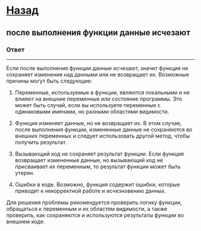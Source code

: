 # [Назад](/L1/L1_.md)

## после выполнения функции данные исчезают

### Ответ







-----------------------------------------------------
Если после выполнения функции данные исчезают, значит функция не сохраняет изменения над данными или не возвращает их. Возможные причины могут быть следующие:

1. Переменные, используемые в функции, являются локальными и не влияют на внешние переменные или состояние программы. Это может быть случай, если вы используете переменные с одинаковыми именами, но разными областями видимости.

2. Функция изменяет данные, но не возвращает их. В этом случае, после выполнения функции, измененные данные не сохраняются во внешних переменных и следует использовать другой метод, чтобы получить результат.

3. Вызывающий код не сохраняет результат функции. Если функция возвращает измененные данные, но вызывающий код не присваивает их переменным, то результат функции может быть утерян.

4. Ошибки в коде. Возможно, функция содержит ошибки, которые приводят к некорректной работе и исчезновению данных.

Для решения проблемы рекомендуется проверить логику функции, обращаться к переменным и их областям видимости, а также проверить, как сохраняются и используются результаты функции во внешнем коде.